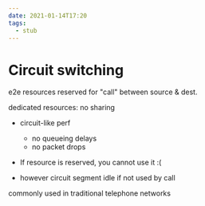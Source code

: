 ```yaml
---
date: 2021-01-14T17:20
tags: 
  - stub
---
```


# Circuit switching

e2e resources reserved for "call" between source & dest.

dedicated resources: no sharing

- circuit-like perf
  - no queueing delays
  - no packet drops
  
- If resource is reserved, you cannot use it :(

- however circuit segment idle if not used by call

commonly used in traditional telephone networks
